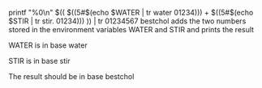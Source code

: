 printf "%0\n" $(( $((5#$(echo $WATER | tr water 01234))) + $((5#$(echo $STIR | tr stir. 01234))) )) | tr 01234567 bestchol adds the two numbers stored in the environment variables WATER and STIR and prints the result

WATER is in base water

STIR is in base stir

The result should be in base bestchol
